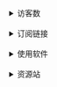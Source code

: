 <details>
<summary>访客数</summary>

![Visitor's Count](https://profile-counter.glitch.me/anaer_Sub/count.svg)

</details>

<br/>

<details>
<summary>订阅链接</summary>

  ## Clash订阅
  
```
完整:
https://raw.githubusercontent.com/qwer-search/Sub/main/clash.yaml
https://cdn.jsdelivr.net/gh/qwer-search/Sub@main/clash.yaml
https://raw.fastgit.org/qwer-search/Sub/main/clash.yaml

精简(自用):
https://raw.githubusercontent.com/qwer-search/Sub/main/clash.yml
https://cdn.jsdelivr.net/gh/qwer-search/Sub@main/clash.yml
https://raw.fastgit.org/qwer-search/Sub/main/clash.yml
```
 ## V2ray订阅
  
```
链接内含支持ssr
https://anzhuohezi-welcome-you.netlify.app/
```
**订阅节点仅作学习交流用，用于查找资料，学习知识，不要做任何违法行为。所有资源均来自互联网，非盈利目的，仅供大家交流学习使用，出现违法问题概不负责。**

</details>

<br/>

<details>
<summary>使用软件</summary>

<br/>
<details>
<summary>Windows</summary>

| 软件                                                                                | 支持协议                                   |
| ----------------------------------------------------------------------------------- | ------------------------------------------ |
| [Clash CFW](https://github.com/Fndroid/clash_for_windows_pkg/releases)              | SS、SSR、Trojan、Vmess、VLESS              |
| [Clash.Net](https://github.com/ClashDotNetFramework/ClashDotNetFramework/releases/) | SS、SSR、Trojan、Vmess、VLESS              |
| [WinXray](https://github.com/TheMRLL/winxray/releases)                              | SS、SSR、Trojan、V2ray（Vmess、VLESS）Xray |
| [V2rayN](https://github.com/2dust/v2rayN/releases)                                  | SS、Trojan、Vmess、VLESS                   |
| [shadowsocks-windows](https://github.com/shadowsocks/shadowsocks-windows/releases)  | SS                                         |
| [ShadowsocksR-Windows](https://github.com/HMBSbige/ShadowsocksR-Windows/releases)   | SSR                                        |
| [netch](https://github.com/netchx/netch/releases)                                   | SS、SSR、Trojan、Vmess、VLESS              |
| [Clashy](https://github.com/SpongeNobody/Clashy/releases)                           |
| [clash Premium](https://github.com/Dreamacro/clash/releases/tag/premium)            |

</details>

<br/>
<details>
<summary>Mac</summary>

| 软件                                                                     | 支持协议                      |
| ------------------------------------------------------------------------ | ----------------------------- |
| [ClashX](https://github.com/yichengchen/clashX/releases)                 | SS、SSR、Trojan、V2ray        |
| [Clash CFW](https://github.com/Fndroid/clash_for_windows_pkg/releases)   | SS、SSR、Trojan、Vmess、VLESS |
| [V2rayU](https://github.com/yanue/V2rayU/releases)                       | SS、SSR、Vmess                |
| [Qv2ray (停止维护)](https://github.com/Qv2ray/Qv2ray/releases)           |                               |
| [Clashy](https://github.com/SpongeNobody/Clashy/releases)                |
| [clash Premium](https://github.com/Dreamacro/clash/releases/tag/premium) |

</details>
<br/>

<details>
<summary>IOS</summary>

| 软件                                                                               | 支持协议                      |
| ---------------------------------------------------------------------------------- | ----------------------------- |
| [Shadowrocket (美区)](https://apps.apple.com/bo/app/shadowrocket/id932747118?l=en) | SS、SSR、Trojan、V2ray、VLESS |
| [Quantumult X (美区)](https://apps.apple.com/us/app/id1443988620)                  |

</details>
<br/>

<details>
<summary>Android</summary>

| 软件                                                                               | 支持协议                      |
| ---------------------------------------------------------------------------------- | ----------------------------- |
| [ClashForAndroid](https://github.com/Kr328/ClashForAndroid/releases)               | SS、SSR、Trojan、Vmess、VLESS |
| [shadowsocks-android](https://github.com/shadowsocks/shadowsocks-android/releases) | SS                            |
| [ShadowsocksR-Android](https://github.com/HMBSbige/ShadowsocksR-Android/releases)  | SSR                           |
| [v2rayNG](https://github.com/2dust/v2rayNG/releases)                               |
| [SagerNet](https://github.com/SagerNet/SagerNet/releases)                          |

</details>

</details>
<br/>
<details>
<summary>资源站</summary>

## 节点池


```
https://fq.lonxin.net/
https://hellopool.herokuapp.com/
http://111.229.220.110:5000/
http://66.112.210.60.16clouds.com/
http://149.248.8.112/
https://free.kingfu.cf/
https://proxy.yugogo.xyz/
https://proxies.bihai.cf/
https://proxypool-guest997.herokuapp.com/
https://fq.lonxin.net/
https://free886.herokuapp.com/
http://8.135.91.61/
https://sspool.herokuapp.com/
https://us-proxypool.herokuapp.com/
https://eu-proxypool.herokuapp.com/
http://www.fuckgfw.tk/
https://free.kingfu.cf/
https://smart.zxcyec.top/
http://158.101.93.192/
https://hk.xhrzg2017.xyz/
http://39.106.12.141:8081/
http://213.188.195.234/
http://149.248.8.112/
http://wxshi.top:9090/
https://proxy.whuboy.com/
https://zua426.cf/
http://23.105.206.34:9999/
```

## 在线订阅链接转换

```
http://sub.feng666.tk/
http://sub.bihai.cf/
http://sub.saraphine.cf/
http://subs.cycxtit.ga/  
https://acl4ssr-sub.github.io/
https://sub-web.wcc.best
https://sub-beta.now.sh/
https://api.nameless13.com/
https://ytoo.now.sh/
https://acl4ssr.netlify.app
https://bianyuan.xyz/
https://id9.cc/
https://sub-web.netlify.app/
https://sublink.dev/
https://www.con8.tk/
https://subcon.dlj.tf/
https://sub.v1.mk/
```
## ip查询

```
https://whoer.net/zh
https://www.whatismyip.com.tw/
http://ip111.cn/
https://ip.skk.moe/
https://ip.sb/
https://whatismyipaddress.com/
https://api.evozi.com/ip
https://whatleaks.com/
https://ipv6-test.com/
https://www.ip.cn/
nstool.netease.com
```
  ## 在线测速网址(无需耗自身流量):

```
http://fjct.june628.ml
http://fjcu.june628.ml
http://gz.cloudtest.cc/
http://gz2.cloudtest.cc/
http://gy.cloudtest.cc/
```
   ## 临时邮箱:

```
https://smailpro.com/advanced
https://tempmail.plus/zh/
24小时邮箱：http://24mail.chacuo.net
60分钟邮箱：https://www.guerrillamail.com/zh/
10 分钟邮箱：https://linshiyouxiang.net/
10 分钟邮箱：http://www.bccto.me/
10 分钟邮箱：https://temp-mail.org/zh/
10 分钟邮箱：https://10minutemail.net/?lang=zh-cn
10 分钟邮箱：http://10minutemail.com/10MinuteMail/index.html
10 分钟邮箱：https://9em.org/
30分钟邮箱： https://shorttimemail.com/zh-Hans
60 分钟邮箱：https://www.moakt.com/zh/mail
60 分钟邮箱：http://www.nowmymail.com
60 分钟邮箱：http://www.incognitomail.com/
24 小时邮箱：http://24mail.chacuo.net/
5日邮箱：http://www.yopmail.com/zh/
最多一个月：http://www.jetable.org/zh/index
时间不知：http://www.mailinator.com
MailDrop：https://maildrop.cc/
匿名发信：https://eskiimo.com/
大概24小时：https://tempmail.altmails.com
小鸟临时邮箱：http://www.5-mail.com
10 分钟一次性电子邮件：https://10minemail.com/zh/
10分钟临时一次性电子邮件：https://www.crazymailing.com/zh/
一次性臨時電子郵件：https://www.mohmal.com/zh
EmailonDeck免费临时电子邮件：https://www.emailondeck.com/zh-cn/
TrashSpam - 临时一次性电子邮件：https://trashspam.com/cn/
```
   ## 接码平台:

```
国外免费接码平台：
https://www.storytrain.info/
https://smsreceivefree.com/country/usa
https://yunjiema.net/
https://mianfeijiema.com/
https://www.receivesmsonline.net/  
https://receive-sms-free.net
http://sms.sellaite.com
https://ch.freephonenum.com
https://smsreceivefree.com
https://zh.mytrashmobile.com
https://www.receive-sms-online.info
https://receiveasms.com
https://sms-online.co/receive-free-sms
https://receive-sms.com
http://receivefreesms.com/
https://www.receivesmsonline.net/
https://www.freeonlinephone.org/
https://us-phone-number.com
https://temporary-phone-number.com
https://www.receivesms.co/
https://www.smstibo.com/
PingMe ：https://pingme.tel/receive-sms-online-cn/
http://receivefreesms.net/
http://receivesmsonline.in/
https://sms-receive.net/
https://www.receivesms.net/ 

国内免费接码平台：
超级云短信： http://www.bfkdim.com/
隐私短信：https://www.yinsiduanxin.com
云短信： https://www.materialtools.com/
在线短信：http://www.smszk.com/
游客短信：https://www.visitorsms.com/cn
免费接码：https://www.becmd.com/
接码平台：http://www.114sim.com/ http://zg.114sim.com/
云短信：https://www.materialtools.com
免费接码：http://z-sms.com/
云短信：https://www.zusms.com
免费接码：https://www.shejiinn.com/
云接码：https://yunjiema.net
云验证码：https://www.cnwml.com
免费接码：https://www.mffac.com
接码科技免费平台：https://f4.work/
主站http://jiema.tech/
接码号：https://jiemahao.com
免费接码： https://mianfeijiema.com/
小鸟接码平台： http://www.xnsms.com/
zero接码平台： https://xinghai.party/
LotHelper： https://www.lothelper.com/cn
免费接码平台： http://www.zsrq.net/
免费接收短信验证码：https://www.we39.cn
KaKa接码平台：http://www.kakasms.com  
```
</details>
